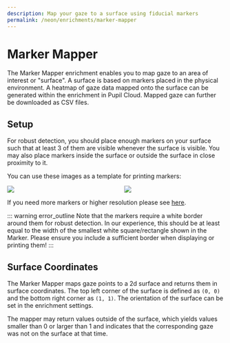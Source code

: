 ```yaml
---
description: Map your gaze to a surface using fiducial markers
permalink: /neon/enrichments/marker-mapper
---
```

# Marker Mapper
<div class="pb-4" style="display:flex;justify-content:center;">
  <v-img
    :src="require('../../media/invisible/explainers/marker_mapper_header.jpg')"
    max-width=100%
  >
  </v-img>
</div>
The Marker Mapper enrichment enables you to map gaze to an area of interest or "surface". A surface is based on markers placed in the physical environment. A heatmap of gaze data mapped onto the surface can be generated within the enrichment in Pupil Cloud. Mapped gaze can further be downloaded as CSV files.

## Setup
For robust detection, you should place enough markers on your surface such that at least 3 of them are visible whenever the surface is visible. You may also place markers inside the surface or outside the surface in close proximity to it.

You can use these images as a template for printing markers:

<div class="pb-4" style="display:grid;grid-template-columns:1fr 1fr;gap:40px;">
  <a download="apriltags_tag36h11_0-23.jpg" href="../../media/shared/imgs/apriltags_tag36h11_0-23.jpg" title="AprilTags 0-23">
    <img src="../../media/shared/imgs/apriltags_tag36h11_0-23.jpg">
  </a>
  <a download="apriltags_tag36h11_24-47.jpg" href="../../../media/shared/imgs/apriltags_tag36h11_24-47.jpg" title="AprilTags 0-23">
    <img src="../../media/shared/imgs/apriltags_tag36h11_24-47.jpg">
  </a>
</div>


If you need more markers or higher resolution please see [here](https://github.com/pupil-labs/pupil-helpers/blob/master/markers_stickersheet/tag36h11_full.pdf?raw=True "PDF file with high-resolution markers.").

::: warning
<v-icon large color="warning">error_outline</v-icon>
Note that the markers require a white border around them for robust detection. In our experience, this should be at least equal to the width of the smallest white square/rectangle shown in the Marker. Please ensure you include a sufficient border when displaying or printing them!
:::

## Surface Coordinates
The Marker Mapper maps gaze points to a 2d surface and returns them in surface coordinates. The top left corner of the surface is defined as `(0, 0)` and the bottom right corner as `(1, 1)`. The orientation of the surface can be set in the enrichment settings.

The mapper may return values outside of the surface, which yields values smaller than 0 or larger than 1 and indicates that the corresponding gaze was not on the surface at that time.
